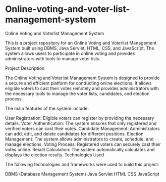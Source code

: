 # Online-voting-and-voter-list-management-system

Online Voting and Voterlist Management System

This is a project repository for an Online Voting and Voterlist Management System built using DBMS, Java Servlet, HTML, CSS, and JavaScript. The system allows users to participate in online voting and provides administrators with tools to manage voter lists.

Project Description:

The Online Voting and Voterlist Management System is designed to provide a secure and efficient platform for conducting online elections. It allows eligible voters to cast their votes remotely and provides administrators with the necessary tools to manage the voter lists, candidates, and election process.

The main features of the system include:

User Registration: Eligible voters can register by providing the necessary details. Voter Authentication: The system ensures that only registered and verified voters can cast their votes. Candidate Management: Administrators can add, edit, and delete candidates for different positions. Election Management: The system allows administrators to create, schedule, and manage elections. Voting Process: Registered voters can securely cast their votes online. Result Calculation: The system automatically calculates and displays the election results. Technologies Used

The following technologies and frameworks were used to build this project:

DBMS (Database Management System) Java Servlet HTML CSS JavaScript

